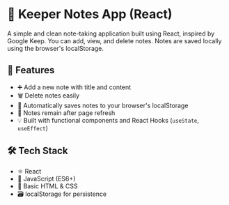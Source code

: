 # 📝 Keeper Notes App (React)

A simple and clean note-taking application built using React, inspired by Google Keep. You can add, view, and delete notes. Notes are saved locally using the browser's localStorage.

## 🚀 Features

- ➕ Add a new note with title and content
- 🗑️ Delete notes easily
- 💾 Automatically saves notes to your browser's localStorage
- 🔄 Notes remain after page refresh
- 💡 Built with functional components and React Hooks (`useState`, `useEffect`)

## 🛠️ Tech Stack

- ⚛️ React
- 🧠 JavaScript (ES6+)
- 🎨 Basic HTML & CSS
- 🗃️ localStorage for persistence



